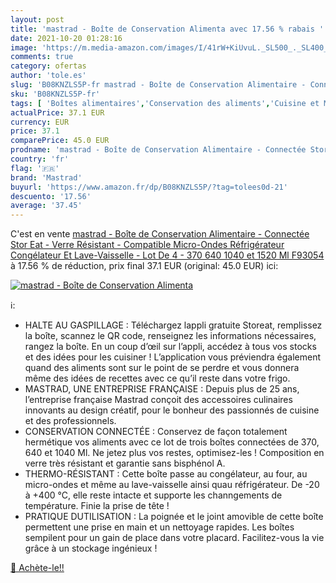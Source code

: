 ```yaml
---
layout: post
title: 'mastrad - Boîte de Conservation Alimenta avec 17.56 % rabais '
date: 2021-10-20 01:28:16
image: 'https://m.media-amazon.com/images/I/41rW+KiUvuL._SL500_._SL400_.jpg'
comments: true
category: ofertas
author: 'tole.es'
slug: 'B08KNZLS5P-fr mastrad - Boîte de Conservation Alimentaire - Connectée...'
sku: 'B08KNZLS5P-fr'
tags: [ 'Boîtes alimentaires','Conservation des aliments','Cuisine et Maison','Ensembles de boîtes','Rangement et organisation','Rangement et organisation de cuisine','mastrad', ]
actualPrice: 37.1 EUR
currency: EUR
price: 37.1
comparePrice: 45.0 EUR
prodname: 'mastrad - Boîte de Conservation Alimentaire - Connectée Stor Eat - Verre Résistant - Compatible Micro-Ondes  Réfrigérateur  Congélateur Et Lave-Vaisselle - Lot De 4 - 370  640  1040 et 1520 Ml F93054'
country: 'fr'
flag: '🇫🇷'
brand: 'Mastrad'
buyurl: 'https://www.amazon.fr/dp/B08KNZLS5P/?tag=tolees0d-21'
descuento: '17.56'
average: '37.45'
---
```


C'est en vente [mastrad - Boîte de Conservation Alimentaire - Connectée Stor Eat - Verre Résistant - Compatible Micro-Ondes  Réfrigérateur  Congélateur Et Lave-Vaisselle - Lot De 4 - 370  640  1040 et 1520 Ml F93054](https://www.amazon.fr/dp/B08KNZLS5P/?tag=tolees0d-21)  à  17.56 % de réduction, prix final  37.1 EUR (original: 45.0 EUR) ici:

[![mastrad - Boîte de Conservation Alimenta](https://m.media-amazon.com/images/I/41rW+KiUvuL._SL500_._SL400_.jpg)](https://www.amazon.fr/dp/B08KNZLS5P/?tag=tolees0d-21)

ℹ️:

- HALTE AU GASPILLAGE : Téléchargez lappli gratuite Storeat, remplissez la boîte, scannez le QR code, renseignez les informations nécessaires, rangez la boîte. En un coup d’œil sur l’appli, accédez à tous vos stocks et des idées pour les cuisiner ! L’application vous préviendra également quand des aliments sont sur le point de se perdre et vous donnera même des idées de recettes avec ce qu’il reste dans votre frigo.
- MASTRAD, UNE ENTREPRISE FRANÇAISE : Depuis plus de 25 ans, l’entreprise française Mastrad conçoit des accessoires culinaires innovants au design créatif, pour le bonheur des passionnés de cuisine et des professionnels.
- CONSERVATION CONNECTÉE : Conservez de façon totalement hermétique vos aliments avec ce lot de trois boîtes connectées de 370, 640 et 1040 Ml. Ne jetez plus vos restes, optimisez-les ! Composition en verre très résistant et garantie sans bisphénol A.
- THERMO-RÉSISTANT : Cette boîte passe au congélateur, au four, au micro-ondes et même au lave-vaisselle ainsi quau réfrigérateur. De -20 à +400 °C, elle reste intacte et supporte les channgements de température. Finie la prise de tête !
- PRATIQUE DUTILISATION : La poignée et le joint amovible de cette boîte permettent une prise en main et un nettoyage rapides. Les boîtes sempilent pour un gain de place dans votre placard. Facilitez-vous la vie grâce à un stockage ingénieux !

[🛒 Achète-le!!](https://www.amazon.fr/dp/B08KNZLS5P/?tag=tolees0d-21)
